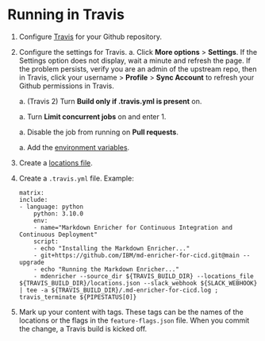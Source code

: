 <!--
# Copyright 2022, 2024 IBM Inc. All rights reserved
# SPDX-License-Identifier: Apache2.0
# Last updated: 2024-05-01
-->

# Running in Travis


1. Configure [Travis](https://docs.travis-ci.com/user/tutorial/#to-get-started-with-travis-ci-using-github) for your Github repository.
1. Configure the settings for Travis.
    a. Click **More options** > **Settings**. If the Settings option does not display, wait a minute and refresh the page. If the problem persists, verify you are an admin of the upstream repo, then in Travis, click your username > **Profile** > **Sync Account** to refresh your Github permissions in Travis.
    
    a. (Travis 2) Turn **Build only if .travis.yml is present** on. 

    a. Turn **Limit concurrent jobs** on and enter 1.

    a. Disable the job from running on **Pull requests**.

    a. Add the [environment variables](setup.md#environment-variables).
1. Create a [locations file](setup.md#locations-file). 
1. Create a `.travis.yml` file. Example:
    
    ```
    matrix:
    include:
    - language: python
        python: 3.10.0
        env:
        - name="Markdown Enricher for Continuous Integration and Continuous Deployment"
        script:
        - echo "Installing the Markdown Enricher..."
        - git+https://github.com/IBM/md-enricher-for-cicd.git@main --upgrade
        - echo "Running the Markdown Enricher..."
        - mdenricher --source_dir ${TRAVIS_BUILD_DIR} --locations_file ${TRAVIS_BUILD_DIR}/locations.json --slack_webhook ${SLACK_WEBHOOK} | tee -a ${TRAVIS_BUILD_DIR}/.md-enricher-for-cicd.log ; travis_terminate ${PIPESTATUS[0]}
    ```
1. Mark up your content with tags. These tags can be the names of the locations or the flags in the `feature-flags.json` file. When you commit the change, a Travis build is kicked off.




